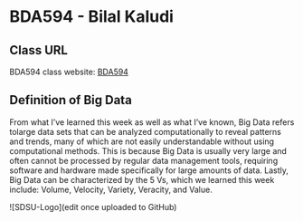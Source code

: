 # BDA594 - Bilal Kaludi

## Class URL
BDA594 class website: [BDA594](https://sdsu.instructure.com/courses/140114)

## Definition of Big Data
From what I’ve learned this week as well as what I’ve known, Big Data refers tolarge data sets that can be analyzed computationally to reveal patterns and trends, many of which are not easily understandable without using computational methods. This is because Big Data is usually very large and often cannot be processed by regular data management tools, requiring software and hardware made specifically for large amounts of data. Lastly, Big Data can be characterized by the 5 Vs, which we learned this week include: Volume, Velocity, Variety, Veracity, and Value.

![SDSU-Logo](edit once uploaded to GitHub)